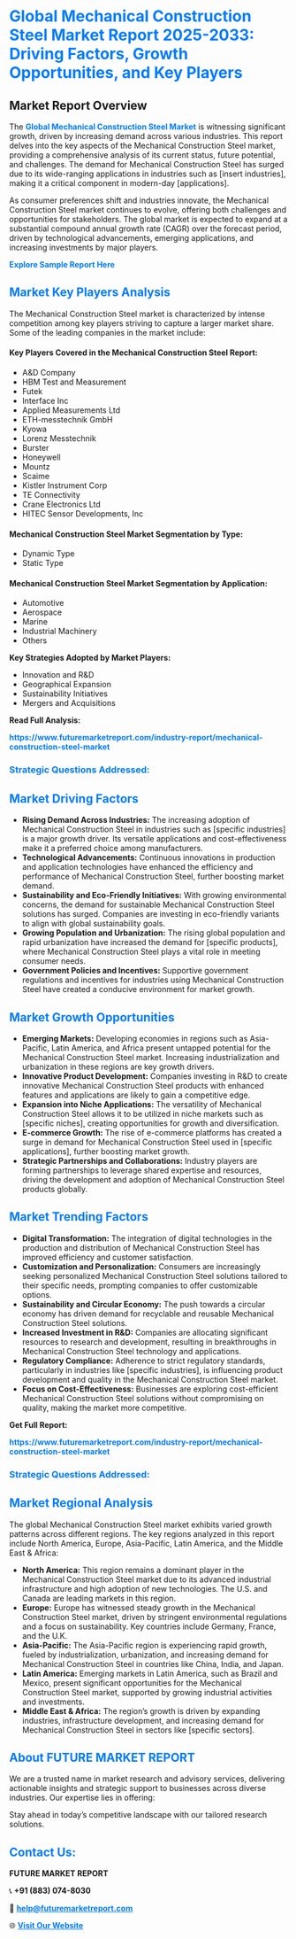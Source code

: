 <h1 style="color: #007BFF;">Global Mechanical Construction Steel Market Report 2025-2033: Driving Factors, Growth Opportunities, and Key Players</h1>

<section id="overview">
<h2>Market Report Overview</h2>
<p>The <a href="https://www.futuremarketreport.com/industry-report/mechanical-construction-steel-market" style="color: #007BFF; text-decoration: none;"><strong>Global Mechanical Construction Steel Market</strong></a> is witnessing significant growth, driven by increasing demand across various industries. This report delves into the key aspects of the Mechanical Construction Steel market, providing a comprehensive analysis of its current status, future potential, and challenges. The demand for Mechanical Construction Steel has surged due to its wide-ranging applications in industries such as [insert industries], making it a critical component in modern-day [applications].</p>
<p>As consumer preferences shift and industries innovate, the Mechanical Construction Steel market continues to evolve, offering both challenges and opportunities for stakeholders. The global market is expected to expand at a substantial compound annual growth rate (CAGR) over the forecast period, driven by technological advancements, emerging applications, and increasing investments by major players.</p>
</section>

<section id="overview">
<p><a href="https://www.futuremarketreport.com/request-sample/reportId=33255" style="color: #007BFF; text-decoration: none;"><strong>Explore Sample Report Here</strong></a></p>
</section>

<section id="key-players">
<h2 style="color: #007BFF;">Market Key Players Analysis</h2>
<p>The Mechanical Construction Steel market is characterized by intense competition among key players striving to capture a larger market share. Some of the leading companies in the market include:</p>
<h4>Key Players Covered in the Mechanical Construction Steel Report:</h4>
<ul><li>A&amp;D Company</li><li>HBM Test and Measurement</li><li>Futek</li><li>Interface Inc</li><li>Applied Measurements Ltd</li><li>ETH-messtechnik GmbH</li><li>Kyowa</li><li>Lorenz Messtechnik</li><li>Burster</li><li>Honeywell</li><li>Mountz</li><li>Scaime</li><li>Kistler Instrument Corp</li><li>TE Connectivity</li><li>Crane Electronics Ltd</li><li>HITEC Sensor Developments, Inc</li></ul>
<h4>Mechanical Construction Steel Market Segmentation by Type:</h4>
<ul><li>Dynamic Type</li><li>Static Type</li></ul>

<h4>Mechanical Construction Steel Market Segmentation by Application:</h4>
<ul><li>Automotive</li><li>Aerospace</li><li>Marine</li><li>Industrial Machinery</li><li>Others</li></ul>
<p><strong>Key Strategies Adopted by Market Players:</strong></p>
<ul>
<li>Innovation and R&D</li>
<li>Geographical Expansion</li>
<li>Sustainability Initiatives</li>
<li>Mergers and Acquisitions</li>
</ul>
</section>

<section>
<p><strong>Read Full Analysis: </strong></p><a href="https://www.futuremarketreport.com/industry-report/mechanical-construction-steel-market" style="color: #007BFF; text-decoration: none;"><strong>https://www.futuremarketreport.com/industry-report/mechanical-construction-steel-market</strong></a>
<h3 style="color: #007BFF;">Strategic Questions Addressed:</h3>
</section>

<section id="driving-factors">
<h2 style="color: #007BFF;">Market Driving Factors</h2>
<ul>
<li><strong>Rising Demand Across Industries:</strong> The increasing adoption of Mechanical Construction Steel in industries such as [specific industries] is a major growth driver. Its versatile applications and cost-effectiveness make it a preferred choice among manufacturers.</li>
<li><strong>Technological Advancements:</strong> Continuous innovations in production and application technologies have enhanced the efficiency and performance of Mechanical Construction Steel, further boosting market demand.</li>
<li><strong>Sustainability and Eco-Friendly Initiatives:</strong> With growing environmental concerns, the demand for sustainable Mechanical Construction Steel solutions has surged. Companies are investing in eco-friendly variants to align with global sustainability goals.</li>
<li><strong>Growing Population and Urbanization:</strong> The rising global population and rapid urbanization have increased the demand for [specific products], where Mechanical Construction Steel plays a vital role in meeting consumer needs.</li>
<li><strong>Government Policies and Incentives:</strong> Supportive government regulations and incentives for industries using Mechanical Construction Steel have created a conducive environment for market growth.</li>
</ul>
</section>

<section id="growth-opportunities">
<h2 style="color: #007BFF;">Market Growth Opportunities</h2>
<ul>
<li><strong>Emerging Markets:</strong> Developing economies in regions such as Asia-Pacific, Latin America, and Africa present untapped potential for the Mechanical Construction Steel market. Increasing industrialization and urbanization in these regions are key growth drivers.</li>
<li><strong>Innovative Product Development:</strong> Companies investing in R&D to create innovative Mechanical Construction Steel products with enhanced features and applications are likely to gain a competitive edge.</li>
<li><strong>Expansion into Niche Applications:</strong> The versatility of Mechanical Construction Steel allows it to be utilized in niche markets such as [specific niches], creating opportunities for growth and diversification.</li>
<li><strong>E-commerce Growth:</strong> The rise of e-commerce platforms has created a surge in demand for Mechanical Construction Steel used in [specific applications], further boosting market growth.</li>
<li><strong>Strategic Partnerships and Collaborations:</strong> Industry players are forming partnerships to leverage shared expertise and resources, driving the development and adoption of Mechanical Construction Steel products globally.</li>
</ul>
</section>

<section id="trending-factors">
<h2 style="color: #007BFF;">Market Trending Factors</h2>
<ul>
<li><strong>Digital Transformation:</strong> The integration of digital technologies in the production and distribution of Mechanical Construction Steel has improved efficiency and customer satisfaction.</li>
<li><strong>Customization and Personalization:</strong> Consumers are increasingly seeking personalized Mechanical Construction Steel solutions tailored to their specific needs, prompting companies to offer customizable options.</li>
<li><strong>Sustainability and Circular Economy:</strong> The push towards a circular economy has driven demand for recyclable and reusable Mechanical Construction Steel solutions.</li>
<li><strong>Increased Investment in R&D:</strong> Companies are allocating significant resources to research and development, resulting in breakthroughs in Mechanical Construction Steel technology and applications.</li>
<li><strong>Regulatory Compliance:</strong> Adherence to strict regulatory standards, particularly in industries like [specific industries], is influencing product development and quality in the Mechanical Construction Steel market.</li>
<li><strong>Focus on Cost-Effectiveness:</strong> Businesses are exploring cost-efficient Mechanical Construction Steel solutions without compromising on quality, making the market more competitive.</li>
</ul>
</section>

<section>
<p><strong>Get Full Report: </strong></p><a href="https://www.futuremarketreport.com/industry-report/mechanical-construction-steel-market" style="color: #007BFF; text-decoration: none;"><strong>https://www.futuremarketreport.com/industry-report/mechanical-construction-steel-market</strong></a>
<h3 style="color: #007BFF;">Strategic Questions Addressed:</h3>
</section>


<section id="regional-analysis">
<h2 style="color: #007BFF;">Market Regional Analysis</h2>
<p>The global Mechanical Construction Steel market exhibits varied growth patterns across different regions. The key regions analyzed in this report include North America, Europe, Asia-Pacific, Latin America, and the Middle East & Africa:</p>
<ul>
<li><strong>North America:</strong> This region remains a dominant player in the Mechanical Construction Steel market due to its advanced industrial infrastructure and high adoption of new technologies. The U.S. and Canada are leading markets in this region.</li>
<li><strong>Europe:</strong> Europe has witnessed steady growth in the Mechanical Construction Steel market, driven by stringent environmental regulations and a focus on sustainability. Key countries include Germany, France, and the U.K.</li>
<li><strong>Asia-Pacific:</strong> The Asia-Pacific region is experiencing rapid growth, fueled by industrialization, urbanization, and increasing demand for Mechanical Construction Steel in countries like China, India, and Japan.</li>
<li><strong>Latin America:</strong> Emerging markets in Latin America, such as Brazil and Mexico, present significant opportunities for the Mechanical Construction Steel market, supported by growing industrial activities and investments.</li>
<li><strong>Middle East & Africa:</strong> The region’s growth is driven by expanding industries, infrastructure development, and increasing demand for Mechanical Construction Steel in sectors like [specific sectors].</li>
</ul>
</section>

<footer>
<h2 style="color: #007BFF;">About FUTURE MARKET REPORT</h2>
<p>We are a trusted name in market research and advisory services, delivering actionable insights and strategic support to businesses across diverse industries. Our expertise lies in offering:</p>

<p>Stay ahead in today’s competitive landscape with our tailored research solutions.</p>

<h2 style="color: #007BFF;">Contact Us:</h2>
<p><strong>FUTURE MARKET REPORT</strong></p>
<p>📞 <strong>+91 (883) 074-8030</strong></p>
<p>📧 <strong><a href="mailto:help@futuremarketreport.com" style="color: #007BFF;">help@futuremarketreport.com</a></strong></p>
<p>🌐 <strong><a href="https://www.futuremarketreport.com/" style="color: #007BFF;">Visit Our Website</a></strong></p>
</footer>